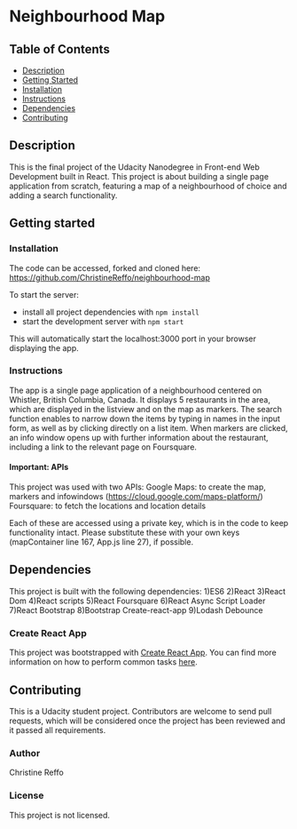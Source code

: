 # Neighbourhood Map


## Table of Contents

* [Description](#description)
* [Getting Started](#getting-started)
* [Installation](#installation)
* [Instructions](#instructions)
* [Dependencies](#dependencies)
* [Contributing](#contributing)


## Description

This is the final project of the Udacity Nanodegree in Front-end Web Development built in React. This project is about building a single page application from scratch, featuring a map of a neighbourhood of choice and adding a search functionality.

## Getting started

### Installation

The code can be accessed, forked and cloned here:
https://github.com/ChristineReffo/neighbourhood-map


To start the server:

* install all project dependencies with `npm install`
* start the development server with `npm start`

This will automatically start the localhost:3000 port in your browser displaying the app.


### Instructions

The app is a single page application of a neighbourhood centered on Whistler, British Columbia, Canada. It displays 5 restaurants in the area, which are displayed in the listview and on the map as markers. 
The search function enables to narrow down the items by typing in names in the input form, as well as by clicking directly on a list item.
When markers are clicked, an info window opens up with further information about the restaurant, including a link to the relevant page on Foursquare.


#### Important: APIs
This project was used with two APIs:
Google Maps: to create the map, markers and infowindows (https://cloud.google.com/maps-platform/)
Foursquare: to fetch the locations and location details

Each of these are accessed using a private key, which is in the code to keep functionality intact. 
Please substitute these with your own keys (mapContainer line 167, App.js line 27), if possible.



## Dependencies

This project is built with the following dependencies:
1)ES6
2)React
3)React Dom
4)React scripts
5)React Foursquare
6)React Async Script Loader
7)React Bootstrap
8)Bootstrap Create-react-app
9)Lodash Debounce

### Create React App

This project was bootstrapped with [Create React App](https://github.com/facebookincubator/create-react-app). You can find more information on how to perform common tasks [here](https://github.com/facebookincubator/create-react-app/blob/master/packages/react-scripts/template/README.md).


## Contributing

This is a Udacity student project. Contributors are welcome to send pull requests, which will be considered once the project has been reviewed and it passed all requirements.


### Author

Christine Reffo


### License

This project is not licensed.
